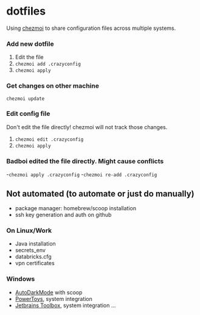 # dotfiles

Using [chezmoi](https://www.chezmoi.io/quick-start/) to share configuration files across multiple systems.

### Add new dotfile

1. Edit the file
2. `chezmoi add .crazyconfig`
3. `chezmoi apply`

### Get changes on other machine

`chezmoi update`

### Edit config file

Don't edit the file directly! chezmoi will not track those changes.  

1. `chezmoi edit .crazyconfig`
2. `chezmoi apply`

### Badboi edited the file directly. Might cause conflicts

-`chezmoi apply .crazyconfig`
-`chezmoi re-add .crazyconfig`

## Not automated (to automate or just do manually)

- package manager: homebrew/scoop installation
- ssh key generation and auth on github

### On Linux/Work

- Java installation
- secrets_env
- databricks.cfg
- vpn certificates

### Windows

- [AutoDarkMode](https://github.com/AutoDarkMode/Windows-Auto-Night-Mode) with scoop
- [PowerToys](https://learn.microsoft.com/en-us/windows/powertoys/), system integration
- [Jetbrains Toolbox](https://www.jetbrains.com/toolbox-app/), system integration
...
